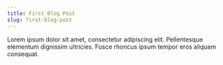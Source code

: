 ```yaml
---
title: First Blog Post
slug: first-blog-post
---
```



Lorem ipsum dolor sit amet, consectetur adipiscing elit. Pellentesque elementum dignissim ultricies. Fusce rhoncus ipsum tempor eros aliquam consequat.
